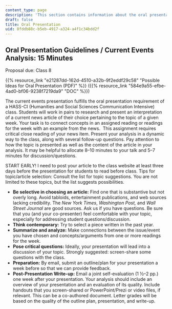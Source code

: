 ```yaml
---
content_type: page
description: 'This section contains information about the oral presentation assignment. '
draft: false
title: Oral Presentation
uid: 8fddb88c-b5eb-4917-a324-a4f1c34bdd2f
---
```

## Oral Presentation Guidelines / Current Events Analysis: 15 Minutes

Proposal due: Class 8 

{{% resource_link "e21287dd-162d-4510-a32b-9f2eddf29c58" "Possible Ideas for Oral Presentation (PDF)" %}} ({{% resource_link "584e9a55-efbe-4ad0-bf06-9238f7219da9" "DOC" %}})

The current events presentation fulfills the oral presentation requirement of a HASS-CI (Humanities and Social Sciences Communication Intensive) class. Students will work in pairs to research and present an interpretation of a current news article of their choice pertaining to the topic of a given week. Your task is to connect concepts in an assigned reading or readings for the week with an example from the news.  This assignment requires critical close reading of your news item. Present your analysis in a dynamic way to the class, along with several follow-up questions. Pay attention to how the topic is presented as well as the content of the article in your analysis. It may be helpful to allocate 8–10 minutes to your talk and 5–7 minutes for discussion/questions.    

START EARLY! I need to post your article to the class website at least three days before the presentation for students to read before class. Tips for topic/article selection: Consult the list for topic suggestions. You are not limited to these topics, but the list suggests possibilities.   

- **Be selective in choosing an article:** Find one that is substantive but not overly long. Avoid tabloids, entertainment publications, and web sources lacking credibility. The *New York Times*, *Washington Post,* and *Wall Street Journal* are good sources. Ask us if you have questions. Be sure that you (and your co-presenter) feel comfortable with your topic, especially for addressing student questions/discussion. 
- **Think contemporary:** Try to select a piece written in the past year. 
- **Summarize and analyze:** Make connections between the issue/event you have chosen and concepts/arguments from one or more readings for the week. 
- **Pose critical questions:** Ideally, your presentation will lead into a discussion of your topic. Strongly suggested: screen-share some questions with the class. 
- **Preparation:** By email, submit an outline/plan for your presentation a week before so that we can provide feedback. 
- **Post-Presentation Write-up:** Email a joint self-evaluation (1 ½–2 pp.) one week after your presentation. Your analysis should include an overview of your presentation and an evaluation of its quality. Include handouts that you screen-shared or PowerPoint/Prezi or video files, if relevant. This can be a co-authored document. Letter grades will be based on the quality of the outline plan, presentation, and write-up.